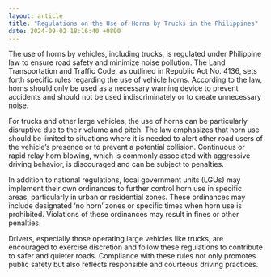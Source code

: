 ```yaml
---
layout: article
title: "Regulations on the Use of Horns by Trucks in the Philippines"
date: 2024-09-02 18:16:40 +0800
---
```


<p>The use of horns by vehicles, including trucks, is regulated under Philippine law to ensure road safety and minimize noise pollution. The Land Transportation and Traffic Code, as outlined in Republic Act No. 4136, sets forth specific rules regarding the use of vehicle horns. According to the law, horns should only be used as a necessary warning device to prevent accidents and should not be used indiscriminately or to create unnecessary noise.</p><p>For trucks and other large vehicles, the use of horns can be particularly disruptive due to their volume and pitch. The law emphasizes that horn use should be limited to situations where it is needed to alert other road users of the vehicle’s presence or to prevent a potential collision. Continuous or rapid relay horn blowing, which is commonly associated with aggressive driving behavior, is discouraged and can be subject to penalties.</p><p>In addition to national regulations, local government units (LGUs) may implement their own ordinances to further control horn use in specific areas, particularly in urban or residential zones. These ordinances may include designated ‘no horn’ zones or specific times when horn use is prohibited. Violations of these ordinances may result in fines or other penalties.</p><p>Drivers, especially those operating large vehicles like trucks, are encouraged to exercise discretion and follow these regulations to contribute to safer and quieter roads. Compliance with these rules not only promotes public safety but also reflects responsible and courteous driving practices.</p>